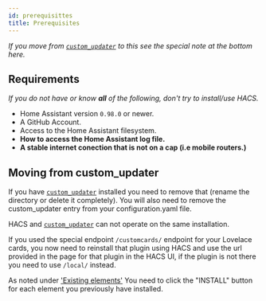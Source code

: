 ```yaml
---
id: prerequisittes
title: Prerequisites
---
```


*If you move from [`custom_updater`](https://github.com/custom-components/custom_updater) to this see the special note at the bottom here.*

## Requirements

_If you do not have or know **all** of the following, don't try to install/use HACS._

- Home Assistant version `0.98.0` or newer.
- A GitHub Account.
- Access to the Home Assistant filesystem.
- **How to access the Home Assistant log file.**
- **A stable internet conection that is not on a cap (i.e mobile routers.)**


## Moving from custom_updater

If you have [`custom_updater`](https://github.com/custom-components/custom_updater) installed you need to remove that (rename the directory or delete it completely). You will also need to remove the custom_updater entry from your configuration.yaml file.

HACS and [`custom_updater`](https://github.com/custom-components/custom_updater) can not operate on the same installation.

If you used the special endpoint `/customcards/` endpoint for your Lovelace cards, you now need to reinstall that plugin using HACS and use the url provided in the page for that plugin in the HACS UI, if the plugin is not there you need to use `/local/` instead.

As noted under ['Existing elements'](basic/existing_elements.md) You need to click the "INSTALL" button for each element you previously have installed.
